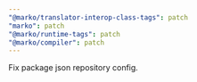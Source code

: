 ```yaml
---
"@marko/translator-interop-class-tags": patch
"marko": patch
"@marko/runtime-tags": patch
"@marko/compiler": patch
---
```


Fix package json repository config.
